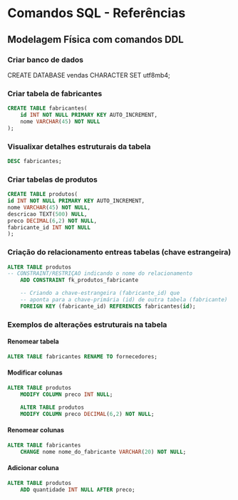 # Comandos SQL - Referências

## Modelagem Física com comandos DDL

### Criar banco de dados

CREATE DATABASE vendas CHARACTER SET utf8mb4;

### Criar tabela de fabricantes

```sql
CREATE TABLE fabricantes(
    id INT NOT NULL PRIMARY KEY AUTO_INCREMENT,
    nome VARCHAR(45) NOT NULL
);
```
### Visualixar detalhes estruturais da tabela

```sql
DESC fabricantes;
```

### Criar tabelas de produtos

```sql
CREATE TABLE produtos(
id INT NOT NULL PRIMARY KEY AUTO_INCREMENT,
nome VARCHAR(45) NOT NULL,
descricao TEXT(500) NULL,
preco DECIMAL(6,2) NOT NULL,
fabricante_id INT NOT NULL
);
```

### Criação do relacionamento entreas tabelas (chave estrangeira)

```sql
ALTER TABLE produtos
-- CONSTRAINT/RESTRIÇAO indicando o nome do relacionamento
    ADD CONSTRAINT fk_produtos_fabricante

    -- Criando a chave-estrangeira (fabricante_id) que
    -- aponta para a chave-primária (id) de outra tabela (fabricante)
    FOREIGN KEY (fabricante_id) REFERENCES fabricantes(id);
```

### Exemplos de alterações estruturais na tabela
#### Renomear tabela

```sql
ALTER TABLE fabricantes RENAME TO fornecedores;
```

#### Modificar colunas
```sql
ALTER TABLE produtos
    MODIFY COLUMN preco INT NULL;

    ALTER TABLE produtos
    MODIFY COLUMN preco DECIMAL(6,2) NOT NULL;
```

#### Renomear colunas

```sql
ALTER TABLE fabricantes
    CHANGE nome nome_do_fabricante VARCHAR(20) NOT NULL;
```
    
#### Adicionar coluna

```sql
ALTER TABLE produtos
    ADD quantidade INT NULL AFTER preco;
```